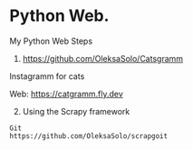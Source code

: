 # Python Web.

  My Python Web Steps

  1. https://github.com/OleksaSolo/Catsgramm

  Instagramm for cats
      
  Web: https://catgramm.fly.dev

  2. Using the Scrapy framework

    Git
    https://github.com/OleksaSolo/scrapgoit
